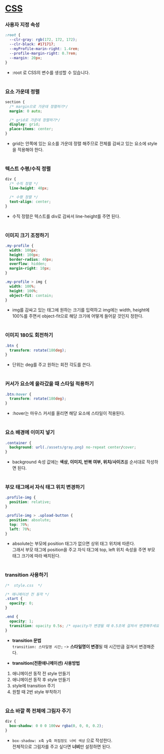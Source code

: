# [CSS](README.md)

### **사용자 지정 속성**

```css
:root {
  --clr-gray: rgb(172, 172, 172);
  --clr-black: #171717;
  --myProfile-marin-right: 1.4rem;
  --profile-margin-right: 0.7rem;
  --margin: 20px;
}
```

- :root 로 CSS의 변수를 생성할 수 있습니다.
  </br>
  </br>

### **요소 가운데 정렬**

```css
section {
  /* margin으로 가운데 정렬하기*/
  margin: 0 auto;

  /* grid로 가운데 정렬하기*/
  display: grid;
  place-items: center;
}
```

- grid는 안쪽에 있는 요소를 가운데 정렬 해주므로 전체를 감싸고 있는 요소에 style을 적용해야 한다.
  </br>
  </br>

### **텍스트 수평/수직 정렬**

```css
div {
  /* 수직 정렬 */
  line-height: 40px;

  /* 수평 정렬 */
  text-align: center;
}
```

- 수직 정렬은 텍스트를 div로 감싸서 line-height를 주면 된다.
  </br>
  </br>

### **이미지 크기 조정하기**

```css
.my-profile {
  width: 100px;
  height: 100px;
  border-radius: 40px;
  overflow: hidden;
  margin-right: 10px;
}

.my-profile > img {
  width: 100%;
  height: 100%;
  object-fit: contain;
}
```

- img를 감싸고 있는 태그에 원하는 크기를 입력하고 img에는 width, height에 100%를 주면서 object-fit으로 해당 크기에 어떻게 들어갈 것인지 정한다.
  </br>
  </br>

### **이미지 180도 회전하기**

```css
.btn {
  transform: rotate(180deg);
}
```

- 단위는 deg를 주고 원하는 회전 각도를 쓴다.
  </br>
  </br>

### **커서가 요소에 올라갔을 때 스타일 적용하기**

```css
.btn:hover {
  transform: rotate(180deg);
}
```

- :hover는 마우스 커서를 올리면 해당 요소에 스타일이 적용된다.
  </br>
  </br>

### **요소 배경에 이미지 넣기**

```css
.container {
  background: url(./assets/gray.png) no-repeat center/cover;
}
```

- background 속성 값에는 **색상, 이미지, 반복 여부, 위치/사이즈**를 순서대로 작성하면 된다.
  </br>
  </br>

### **부모 태그에서 자식 태그 위치 변경하기**

```css
.profile-img {
  position: relative;
}

.profile-img > .upload-button {
  position: absolute;
  top: 70%;
  left: 70%;
}
```

- absolute는 부모에 position 태그가 없으면 상위 태그 위치에 따른다.</br>그래서 부모 태그에 position을 주고 자식 태그에 top, left 위치 속성을 주면 부모 태그 크기에 따라 배치된다.
  </br>
  </br>

### **transition 사용하기**

```css
/*  style.css  */

/* 애니메이션 전 동작 */
.start {
  opacity: 0;
}

.end {
  opacity: 1;
  transition: opacity 0.5s; /* opacity가 변경될 때 0.5초에 걸쳐서 변경해주세요 */
}
```

- **transition 문법**</br>
  `transition: 스타일명 시간;` -> **스타일명이 변경**될 때 시간만큼 걸쳐서 변경해준다.

- **transition(전환애니메이션) 사용방법**

1. 애니메이션 동작 전 style 만들기
2. 애니메이션 동작 후 style 만들기
3. style에 transition 주기
4. 원할 때 2번 style 부착하기
   </br>
   </br>

### **요소 바깥 쪽 전체에 그림자 주기**

```css
div {
  box-shadow: 0 0 0 100vw rgba(0, 0, 0, 0.2);
}
```

- `box-shadow: x축 y축 퍼짐정도 너비 색상` 으로 작성한다.</br>
  전체적으로 그림자를 주고 싶다면 **너비**만 설정하면 된다.
